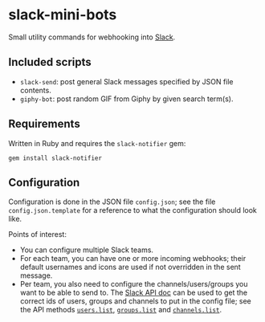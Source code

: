 # slack-mini-bots
Small utility commands for webhooking into [Slack](http://www.slack.com/).


## Included scripts

* `slack-send`: post general Slack messages specified by JSON file contents.
* `giphy-bot`: post random GIF from Giphy by given search term(s).


## Requirements

Written in Ruby and requires the `slack-notifier` gem: 

```gem install slack-notifier```


## Configuration

Configuration is done in the JSON file `config.json`; see the file `config.json.template`
for a reference to what the configuration should look like.

Points of interest:
* You can configure multiple Slack teams.
* For each team, you can have one or more incoming webhooks; their default usernames
  and icons are used if not overridden in the sent message.
* Per team, you also need to configure the channels/users/groups you want to be
  able to send to. The [Slack API doc](https://api.slack.com/methods) can be used
  to get the correct ids of users, groups and channels to put in the config file;
  see the API methods
  [`users.list`](https://api.slack.com/methods/users.list/test),
  [`groups.list`](https://api.slack.com/methods/groups.list/test) and
  [`channels.list`](https://api.slack.com/methods/channels.list/test).
